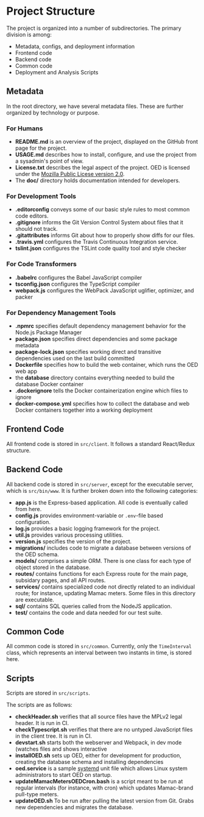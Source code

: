 # Project Structure

The project is organized into a number of subdirectories. The primary division is among:

* Metadata, configs, and deployment information
* Frontend code
* Backend code
* Common code
* Deployment and Analysis Scripts

## Metadata

In the root directory, we have several metadata files. These are further organized by technology or purpose.

### For Humans

* **README.md** is an overview of the project, displayed on the GitHub front page for the project.
* **USAGE.md** describes how to install, configure, and use the project from a sysadmin's point of view.
* **License.txt** describes the legal aspect of the project. OED is licensed under the [Mozilla Public Licese version 2.0](https://www.mozilla.org/en-US/MPL/2.0/).
* The **doc/** directory holds documentation intended for developers.

### For Development Tools

* **.editorconfig** conveys some of our basic style rules to most common code editors.
* **.gitignore** informs the Git Version Control System about files that it should not track.
* **.gitattributes** informs Git about how to properly show diffs for our files.
* **.travis.yml** configures the Travis Continuous Integration service.
* **tslint.json** configures the TSLint code quality tool and style checker

### For Code Transformers
* **.babelrc** configures the Babel JavaScript compiler
* **tsconfig.json** configures the TypeScript compiler
* **webpack.js** configures the WebPack JavaScript uglifier, optimizer, and packer

### For Dependency Management Tools

* **.npmrc** specifies default dependency management behavior for the Node.js Package Manager
* **package.json** specifies direct dependencies and some package metadata
* **package-lock.json** specifies working direct and transitive dependencies used on the last build committed
* **Dockerfile** specifies how to build the web container, which runs the OED web app
* the **database** directory contains everything needed to build the database Docker container
* **.dockerignore** tells the Docker containerization engine which files to ignore
* **docker-compose.yml** specifies how to collect the database and web Docker containers together into a working deployment

## Frontend Code

All frontend code is stored in `src/client`. It follows a standard React/Redux structure.

## Backend Code

All backend code is stored in `src/server`, except for the executable server, which is `src/bin/www`.
It is further broken down into the following categories:

* **app.js** is the Express-based application. All code is eventually called from here.
* **config.js** provides environment-variable or `.env`-file based configuration.
* **log.js** provides a basic logging framework for the project.
* **util.js** provides various processing utilities.
* **version.js** specifies the version of the project.
* **migrations/** includes code to migrate a database between versions of the OED schema.
* **models/** comprises a simple ORM. There is one class for each type of object stored in the database.
* **routes/** contains functions for each Express route for the main page, subsidary pages, and all API routes.
* **services/** contains specialized code not directly related to an individual route; for instance, updating Mamac meters. Some files in this directory are executable.
* **sql/** contains SQL queries called from the NodeJS application.
* **test/** contains the code and data needed for our test suite.

## Common Code

All common code is stored in `src/common`. Currently, only the `TimeInterval` class, which represents an interval between two instants in time, is stored here.

## Scripts

Scripts are stored in `src/scripts`.

The scripts are as follows:

* **checkHeader.sh** verifies that all source files have the MPLv2 legal header. It is run in CI.
* **checkTypescript.sh** verifies that there are no untyped JavaScript files in the client tree. It is run in CI.
* **devstart.sh** starts both the webserver and Webpack, in dev mode (watches files and shows interactive
* **installOED.sh** sets up OED, either for development for production, creating the database schema and installing dependencies
* **oed.service** is a sample [systemd](https://www.freedesktop.org/wiki/Software/systemd/) unit file which allows Linux system administrators to start OED on startup.
* **updateMamacMetersOEDCron.bash** is a script meant to be run at regular intervals (for instance, with cron) which updates Mamac-brand pull-type meters.
* **updateOED.sh** To be run after pulling the latest version from Git. Grabs new dependencies and migrates the database.
